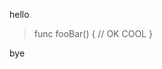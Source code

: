 hello
<!-- pullquote src=local.go start="func fooBar\\(\\) {" end="}" fmt=blockquote -->
> func fooBar() {
> 	// OK COOL
> }
<!-- /pullquote -->
bye

